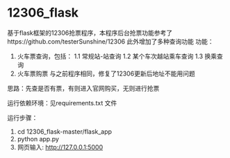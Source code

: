 # 12306_flask
基于flask框架的12306抢票程序，本程序后台抢票功能参考了https://github.com/testerSunshine/12306
此外增加了多种查询功能
功能：
   1. 火车票查询，包括：
      1.1 常规站-站查询
      1.2 某个车次越站乘车查询
      1.3 换乘查询
   2. 火车票购票
      与之前程序相同，修复了12306更新后地址不能用问题

思路：先查是否有票，有则进入官网购买，无则进行抢票

运行依赖环境：见requirements.txt 文件

运行步骤：
   1. cd 12306_flask-master/flask_app
   2. python app.py
   3. 网页输入: http://127.0.0.1:5000


